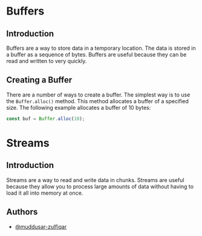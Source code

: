 <!--  -->

# Buffers

## Introduction

Buffers are a way to store data in a temporary location. The data is stored in a buffer as a sequence of bytes. Buffers are useful because they can be read and written to very quickly.

## Creating a Buffer

There are a number of ways to create a buffer. The simplest way is to use the `Buffer.alloc()` method. This method allocates a buffer of a specified size. The following example allocates a buffer of 10 bytes:

```js
const buf = Buffer.alloc(10);
```

# Streams

## Introduction

Streams are a way to read and write data in chunks. Streams are useful because they allow you to process large amounts of data without having to load it all into memory at once.

## Authors

- [@muddusar-zulfiqar](https://github.com/MuddusarZulfiqar)
